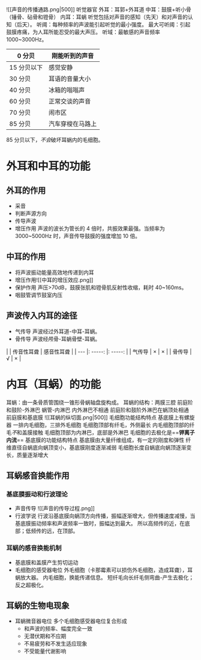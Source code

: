 ![[声音的传播通路.png|500]]
听觉器官
	外耳：耳郭+外耳道
	中耳：鼓膜+听小骨（锤骨、砧骨和镫骨）
	内耳：耳蜗
听觉包括对声音的感知（先天）和对声音的认知（后天）。
听阈：每种频率的声波能引起听觉的最小强度。
最大可听阈：引起鼓膜疼痛，为人耳所能忍受的最大声压。
听域：最敏感的声音频率 1000~3000Hz。

| 0 分贝    | 刚能听到的声音  |
| ------- | -------- |
| 15 分贝以下 | 感觉安静     |
| 30 分贝   | 耳语的音量大小  |
| 40 分贝   | 冰箱的嗡嗡声   |
| 60 分贝   | 正常交谈的声音  |
| 70 分贝   | 闹市区      |
| 85 分贝   | 汽车穿梭在马路上 |
85 分贝以下，*不会*破坏耳蜗内的毛细胞。
# 外耳和中耳的功能
## 外耳的作用
- 采音
- 判断声源方向
- 传导声波
- 增压作用
  声波的波长为管长的 4 倍时，共振效果最强。当频率为 3000~5000Hz 时，声音传导鼓膜的强度增加 10 倍。
## 中耳的作用
- 将声波振动能量高效地传递到内耳
- 增压作用![[中耳的增压效应.png]]
- 保护作用
  声压>70dB，鼓膜张肌和镫骨肌反射性收缩，耗时 40~160ms。
- 咽鼓管调节鼓室内压
## 声波传入内耳的途径
- 气传导
  声波经过外耳道-中耳-耳蜗。
- 骨传导
  声波经颅骨-耳蜗骨壁-耳蜗。

|     | 传音性耳聋 | 感音性耳聋 |
| --- |: -----: |: -----: |
| 气传导 | ×     | ×     |
| 骨传导 | √     | ×     |
# 内耳（耳蜗）的功能
耳蜗：由一条骨质管围绕一锥形骨蜗轴盘旋构成。
耳蜗的结构：两膜三腔
	前庭阶和鼓阶-外淋巴
	蜗管-内淋巴
	内外淋巴不相通
	前庭阶和鼓阶外淋巴在蜗顶处相通
	前庭膜和基底膜
![[耳蜗的纵切面.png|500]]
毛细胞功能结构特点
	基底膜上有螺旋器
	一排内毛细胞，三排外毛细胞
	毛细胞顶部有纤毛，外侧最长
	内毛细胞顶部的纤毛*不*和盖膜接触
	毛细胞顶部为内淋巴，底部是外淋巴
	毛细胞的去极化是==**钾离子内流**==
基底膜的功能结构特点
	基底膜由大量纤维组成，有一定的刚度和弹性
	纤维直径自蜗底向蜗顶变小，基底膜刚度逐渐减弱
	毛细胞长度自蜗底向蜗顶逐渐变长，质量逐渐增大
## 耳蜗感音换能作用
### 基底膜振动和行波理论
- 声音传导
  ![[声音的传导过程.png]]
- 行波学说
  行波沿基底膜向蜗顶方向传播，振幅逐渐增大，但传播速度减慢，当基底膜振动频率和声波频率一致时，振幅达到最大。
  所以高频传的近，在底部；低频传的远，在顶部。
### 耳蜗的感音换能机制
- 基底膜和盖膜产生剪切运动
- 毛细胞的感受器电位
  外毛细胞（卡那霉素可以损伤外毛细胞，造成耳聋），耳蜗放大器。
  内毛细胞，换能传递信息。
  短纤毛向长纤毛侧弯曲-产生去极化；反之超极化。
## 耳蜗的生物电现象
- 耳蜗微音器电位
	  多个毛细胞感受器电位复合形成
	- 和声波的频率、幅度完全一致
	- 无潜伏期和不应期
	- 不易疲劳和不发生适应现象
	- 不受能量代谢影响
  
